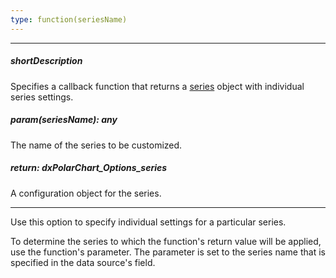 ```yaml
---
type: function(seriesName)
---
```

---
##### shortDescription
Specifies a callback function that returns a [series](/api-reference/20%20Data%20Visualization%20Widgets/dxPolarChart/1%20Configuration/series '/Documentation/ApiReference/Data_Visualization_Widgets/dxPolarChart/Configuration/series/') object with individual series settings.

##### param(seriesName): any
The name of the series to be customized.

##### return: dxPolarChart_Options_series
A configuration object for the series.

---
Use this option to specify individual settings for a particular series.

To determine the series to which the function's return value will be applied, use the function's parameter. The parameter is set to the series name that is specified in the data source's field.